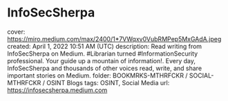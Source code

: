 # InfoSecSherpa

cover: https://miro.medium.com/max/2400/1*7VWqxv0VubRMPep5MxGAdA.jpeg
created: April 1, 2022 10:51 AM (UTC)
description: Read writing from InfoSecSherpa on Medium. #Librarian turned #InformationSecurity professional. Your guide up a mountain of information!. Every day, InfoSecSherpa and thousands of other voices read, write, and share important stories on Medium.
folder: BOOKMRKS-MTHRFCKR / SOCIAL-MTHRFCKR / OSINT Blogs
tags: OSINT, Social Media
url: https://infosecsherpa.medium.com